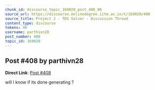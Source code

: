 ```yaml
---
chunk_id: discourse_topic_169029_post_408_00
source_url: https://discourse.onlinedegree.iitm.ac.in/t/169029/408
source_title: Project 2 - TDS Solver - Discussion Thread
content_type: discourse
tokens: 46
username: parthivn28
post_number: 408
topic_id: 169029
---
```


## Post #408 by parthivn28

**Direct Link**: [Post #408](https://discourse.onlinedegree.iitm.ac.in/t/169029/408)

will I know if its done generating ?
